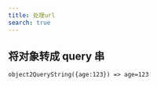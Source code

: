 ```yaml
---
title: 处理url
search: true
---
```


## 将对象转成 query 串

```JS
object2QueryString({age:123}) => age=123
```
